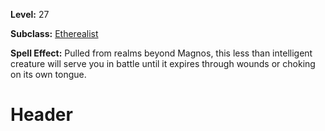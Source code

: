 <!-- TITLE: Spell: Summon Void Goblin -->
<!-- SUBTITLE:  -->

**Level:** 27

**Subclass:** [Etherealist](etherealist)

**Spell Effect:** Pulled from realms beyond Magnos, this less than intelligent creature will serve you in battle until it expires through wounds or choking on its own tongue.

# Header